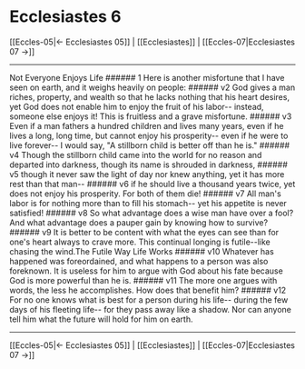# Ecclesiastes 6

[[Eccles-05|← Ecclesiastes 05]] | [[Ecclesiastes]] | [[Eccles-07|Ecclesiastes 07 →]]
***

Not Everyone Enjoys Life ###### 1 Here is another misfortune that I have seen on earth, and it weighs heavily on people: ###### v2 God gives a man riches, property, and wealth so that he lacks nothing that his heart desires, yet God does not enable him to enjoy the fruit of his labor-- instead, someone else enjoys it! This is fruitless and a grave misfortune. ###### v3 Even if a man fathers a hundred children and lives many years, even if he lives a long, long time, but cannot enjoy his prosperity-- even if he were to live forever-- I would say, "A stillborn child is better off than he is." ###### v4 Though the stillborn child came into the world for no reason and departed into darkness, though its name is shrouded in darkness, ###### v5 though it never saw the light of day nor knew anything, yet it has more rest than that man-- ###### v6 if he should live a thousand years twice, yet does not enjoy his prosperity. For both of them die! ###### v7 All man's labor is for nothing more than to fill his stomach-- yet his appetite is never satisfied! ###### v8 So what advantage does a wise man have over a fool? And what advantage does a pauper gain by knowing how to survive? ###### v9 It is better to be content with what the eyes can see than for one's heart always to crave more. This continual longing is futile--like chasing the wind.The Futile Way Life Works ###### v10 Whatever has happened was foreordained, and what happens to a person was also foreknown. It is useless for him to argue with God about his fate because God is more powerful than he is. ###### v11 The more one argues with words, the less he accomplishes. How does that benefit him? ###### v12 For no one knows what is best for a person during his life-- during the few days of his fleeting life-- for they pass away like a shadow. Nor can anyone tell him what the future will hold for him on earth.

***
[[Eccles-05|← Ecclesiastes 05]] | [[Ecclesiastes]] | [[Eccles-07|Ecclesiastes 07 →]]
